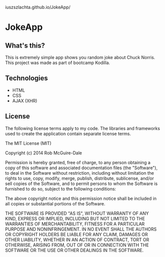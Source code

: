 iuszszlachta.github.io/JokeApp/


# JokeApp

## What's this?
This is extremely simple app shows you random joke about Chuck Norris. This project was made as part of bootcamp Kodilla.

## Technologies

- HTML
- CSS
- AJAX (XHR)

## License

The following license terms apply to my code. The libraries and frameworks used to create the application contain separate license terms.

The MIT License (MIT)

Copyright (c) 2014 Rob McGuire-Dale

Permission is hereby granted, free of charge, to any person obtaining a copy of this software and associated documentation files (the "Software"), to deal in the Software without restriction, including without limitation the rights to use, copy, modify, merge, publish, distribute, sublicense, and/or sell copies of the Software, and to permit persons to whom the Software is furnished to do so, subject to the following conditions:

The above copyright notice and this permission notice shall be included in all copies or substantial portions of the Software.

THE SOFTWARE IS PROVIDED "AS IS", WITHOUT WARRANTY OF ANY KIND, EXPRESS OR IMPLIED, INCLUDING BUT NOT LIMITED TO THE WARRANTIES OF MERCHANTABILITY, FITNESS FOR A PARTICULAR PURPOSE AND NONINFRINGEMENT. IN NO EVENT SHALL THE AUTHORS OR COPYRIGHT HOLDERS BE LIABLE FOR ANY CLAIM, DAMAGES OR OTHER LIABILITY, WHETHER IN AN ACTION OF CONTRACT, TORT OR OTHERWISE, ARISING FROM, OUT OF OR IN CONNECTION WITH THE SOFTWARE OR THE USE OR OTHER DEALINGS IN THE SOFTWARE.

